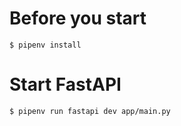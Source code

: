 # Before you start

```
$ pipenv install
```
# Start FastAPI

```
$ pipenv run fastapi dev app/main.py
```